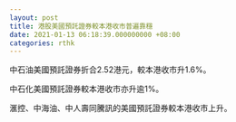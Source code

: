 ```yaml
---
layout: post
title: 港股美國預託證券較本港收市普遍靠穩
date: 2021-01-13 06:18:39.000000000 +08:00
categories: rthk
---
```


中石油美國預託證券折合2.52港元，較本港收市升1.6%。

中石化美國預託證券較本港收市亦升逾1%。

滙控、中海油、中人壽同騰訊的美國預託證券較本港收市上升。
